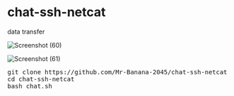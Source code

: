 # chat-ssh-netcat
data transfer

![Screenshot (60)](https://user-images.githubusercontent.com/109140672/216845830-8eb0e5a1-d502-43a3-85f1-84ec9a710ce2.png)

![Screenshot (61)](https://user-images.githubusercontent.com/109140672/216845842-68668664-0a5e-42f7-ba49-db4556a0e73c.png)

<pre>
git clone https://github.com/Mr-Banana-2045/chat-ssh-netcat
cd chat-ssh-netcat
bash chat.sh
</pre>
